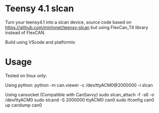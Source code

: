 # Teensy 4.1 slcan
Turn your teensy4.1 into a slcan device, source code based on https://github.com/mintynet/teensy-slcan but using FlexCan_T4 library instead of FlexCAN.

Build using VScode and platformio
# Usage
Tested on linux only:

Using python: 
python -m can.viewer -c /dev/ttyACM0@2000000 -i slcan

Using cansocket (Compatible with CanSavvy)
sudo slcan_attach -f -s6 -o /dev/ttyACM0
sudo slcand -S 2000000 ttyACM0 can0
sudo ifconfig can0 up
candump can0
